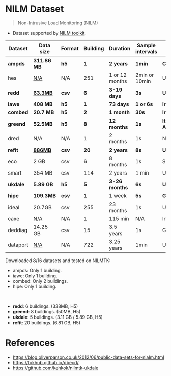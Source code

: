 # NILM Dataset

> Non-Intrusive Load Monitoring (NILM)

- Dataset supported by [NILM toolkit](https://github.com/nilmtk/nilmtk/tree/master/nilmtk/dataset_converters).

| Dataset                                                      | Data size                                                    | Format  | Building | Duration        | Sample intervals | Location            | Year     | Link                                                         |
| ------------------------------------------------------------ | ------------------------------------------------------------ | ------- | -------- | --------------- | ---------------- | ------------------- | -------- | ------------------------------------------------------------ |
| **ampds**                                                    | **311.86 MB**                                                | **h5**  | **1**    | **2 years**     | **1min**         | **Canada**          | **2012** | **[Download](https://www.kaggle.com/datasets/programmerrdai/ampds-the-almanac-of-minutely-power-dataset)** |
| hes                                                          | [N/A](https://ukerc.rl.ac.uk/cgi-bin/dataDiscover.pl?Action=detail&dataid=17a1f9a7-1b06-4bf7-b19d-3530d8745061) | N/A     | 251      | 1 or 12 months  | 2min or 10min    | UK                  | 2012     | [Download](https://randd.defra.gov.uk/ProjectDetails?ProjectID=17359) |
| **redd** | **[63.3MB](https://github.com/inesylla/energy-disaggregation-DL)** | **csv** | **6**    | **3-19 days**   | **3s**           | **USA**             | **2012** | **[Download](https://tokhub.github.io/dbecd/links/redd.html)** |
| **iawe**                                                     | **408 MB**                                                   | **h5**  | **1**    | **73 days**     | **1 or 6s**      | **India**           | **2013** | **[Download](https://iawe.github.io/)**                      |
| **combed**                                                   | **20.7 MB**                                                  | **h5**  | **2**    | **1 month**     | **30s**          | **India**           | **2014** | **[Download](https://combed.github.io/)**                    |
| **greend**                                                   | **52.5MB**                                                   | **h5**  | **8**    | **12 months**   | **1s**           | **Italy & Austria** | **2014** | **[Download](https://sourceforge.net/projects/greend/)**     |
| dred                                                         | N/A                                                          | N/A     | 1        | 2 months        | 1s               | Netherlands         | 2015     | [Download](https://repository.tudelft.nl/record/uuid:c3c0809d-5433-4bbf-8439-3d07b7d7a67a#:~:text=LocED%20framework%20limits%20the%20appliances,system%20locally%20at%20the%20household.) |
| **refit**                                                    | [**886MB**](https://www.kaggle.com/datasets/kyleahmurphy/uk-electrical-load) | **csv** | **20**   | **2 years**     | **8s**           | **UK**              | **2015** | **[Download](https://pureportal.strath.ac.uk/en/datasets/refit-electrical-load-measurements)** |
| eco                                                          | 2 GB                                                         | csv     | 6        | 8 months        | 1s               | Switzerland         | 2016     | [Download](https://vs.inf.ethz.ch/res/show.html?what=eco-data) |
| smart                                                        | 354 MB                                                       | csv     | 114      | 2 years         | 1 min            | USA                 | 2017     | [Download](https://traces.cs.umass.edu/docs/traces/smartstar/) |
| **ukdale**                                                   | **5.89 GB**                                                  | **h5**  | **5**    | **3-26 months** | **6s**           | **UK**              | **2017** | **[Download]()**                                             |
| **hipe**                                                     | **109.3MB**                                                  | **csv** | **1**    | 1 week          | **5s**           | **German**          | **2019** | **[Download](https://www.energystatusdata.kit.edu/hipe.php)** |
| ideal                                                        | 20.7GB                                                       | csv     | 255      | 23 months       | 1s               | UK                  | 2019     | [Download](https://datashare.ed.ac.uk/handle/10283/3647)     |
| caxe                                                         | [N/A](https://github.com/nilmtk/nilmtk/blob/master/nilmtk/dataset_converters/caxe/metadata/dataset.yaml) | N/A     | 1        | 115 min         | N/A              | India               | 2020     | [Download]()                                                 |
| deddiag                                                      | 14.25 GB                                                     | csv     | 15       | 3.5 years       | 1s               | Germany             | 2021     | [Download](https://deddiag.github.io/)                       |
| dataport                                                     | [N/A](https://dataport.pecanstreet.org/)                     | N/A     | 722      | 3.25 years      | 1min             | USA                 | Present  | [Download]()                                                 |


Downloaded 8/16 datasets and tested on NILMTK:
  - ampds: Only 1 building.
  - iawe: Only 1 building.
  - combed: Only 2 buildings.
  - hipe: Only 1 building.

<br />

  - **redd**: 6 buildings. (338MB, H5)
  - **greend**: 8 buildings. (50MB, H5)
  - **ukdale**: 5 buildings. (3.11 GB / 5.89 GB, H5)
  - **refit**: 20 buildings. (6.81 GB, H5)

# References

- https://blog.oliverparson.co.uk/2012/06/public-data-sets-for-nialm.html
- https://tokhub.github.io/dbecd/
- https://github.com/kehkok/nilmtk-ukdale

